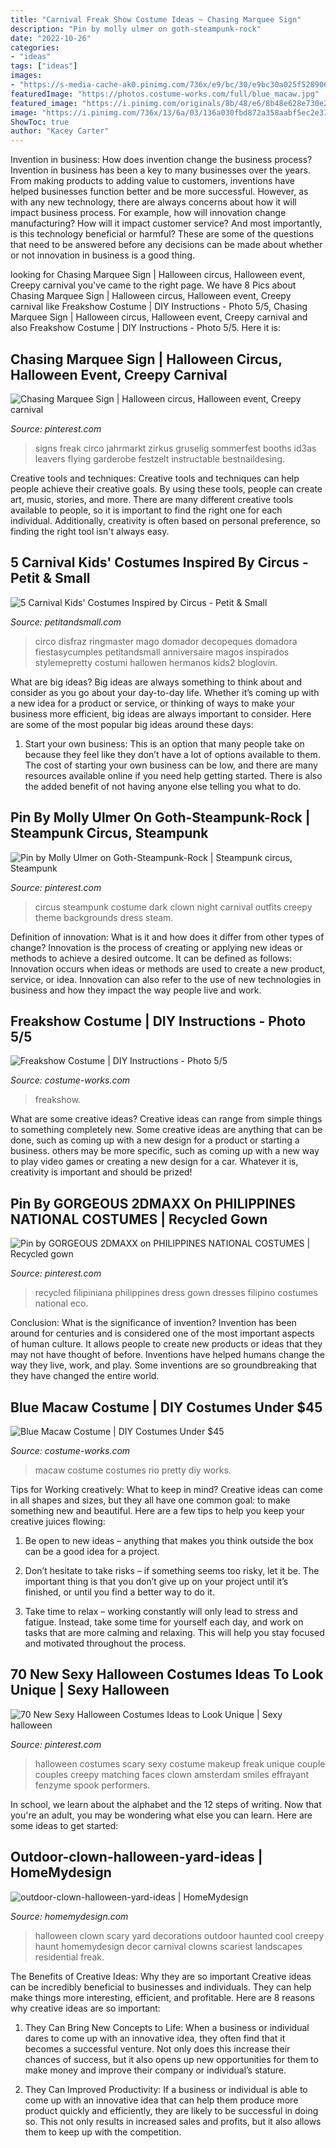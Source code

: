 ```yaml
---
title: "Carnival Freak Show Costume Ideas ~ Chasing Marquee Sign"
description: "Pin by molly ulmer on goth-steampunk-rock"
date: "2022-10-26"
categories:
- "ideas"
tags: ["ideas"]
images:
- "https://s-media-cache-ak0.pinimg.com/736x/e9/bc/30/e9bc30a025f52890662ec322c6cd6481--scary-couples-costumes-matching-halloween-costumes.jpg"
featuredImage: "https://photos.costume-works.com/full/blue_macaw.jpg"
featured_image: "https://i.pinimg.com/originals/8b/48/e6/8b48e628e730e257140d5d5bde869447.jpg"
image: "https://i.pinimg.com/736x/13/6a/03/136a030fbd872a358aabf5ec2e31c864--steampunk-circus-style-steampunk.jpg"
ShowToc: true
author: "Kacey Carter"
---
```



Invention in business: How does invention change the business process?
Invention in business has been a key to many businesses over the years. From making products to adding value to customers, inventions have helped businesses function better and be more successful. However, as with any new technology, there are always concerns about how it will impact business process. For example, how will innovation change manufacturing? How will it impact customer service? And most importantly, is this technology beneficial or harmful? These are some of the questions that need to be answered before any decisions can be made about whether or not innovation in business is a good thing.

	

		
looking for Chasing Marquee Sign | Halloween circus, Halloween event, Creepy carnival you've came to the right page. We have 8 Pics about Chasing Marquee Sign | Halloween circus, Halloween event, Creepy carnival like Freakshow Costume | DIY Instructions - Photo 5/5, Chasing Marquee Sign | Halloween circus, Halloween event, Creepy carnival and also Freakshow Costume | DIY Instructions - Photo 5/5. Here it is:
		
    
## Chasing Marquee Sign | Halloween Circus, Halloween Event, Creepy Carnival

<img loading=lazy src="https://i.pinimg.com/originals/8b/48/e6/8b48e628e730e257140d5d5bde869447.jpg" onerror="this.onerror=null;this.src='https://tse1.mm.bing.net/th?id=OIP.cpMBYgLA8CkieHpiVvJu6gHaE7&amp;pid=15.1';" alt="Chasing Marquee Sign | Halloween circus, Halloween event, Creepy carnival">

_Source: pinterest.com_

>signs freak circo jahrmarkt zirkus gruselig sommerfest booths id3as leavers flying garderobe festzelt instructable bestnaildesing. 

	

Creative tools and techniques:
Creative tools and techniques can help people achieve their creative goals. By using these tools, people can create art, music, stories, and more. There are many different creative tools available to people, so it is important to find the right one for each individual. Additionally, creativity is often based on personal preference, so finding the right tool isn't always easy.

    
## 5 Carnival Kids&#039; Costumes Inspired By Circus - Petit &amp; Small

<img loading=lazy src="https://petitandsmall.com/wp-content/uploads/2017/02/CARNIVAL-DIY-COSTUMES-FOR-KIDS2.jpg" onerror="this.onerror=null;this.src='https://tse1.mm.bing.net/th?id=OIP.T7410xnOP9HQm9KTn_7FOAHaLH&amp;pid=15.1';" alt="5 Carnival Kids&#039; Costumes Inspired by Circus - Petit &amp; Small">

_Source: petitandsmall.com_

>circo disfraz ringmaster mago domador decopeques domadora fiestasycumples petitandsmall anniversaire magos inspirados stylemepretty costumi hallowen hermanos kids2 bloglovin. 

	

What are big ideas?
Big ideas are always something to think about and consider as you go about your day-to-day life. Whether it’s coming up with a new idea for a product or service, or thinking of ways to make your business more efficient, big ideas are always important to consider. Here are some of the most popular big ideas around these days:
1. Start your own business: This is an option that many people take on because they feel like they don’t have a lot of options available to them. The cost of starting your own business can be low, and there are many resources available online if you need help getting started. There is also the added benefit of not having anyone else telling you what to do.


    
## Pin By Molly Ulmer On Goth-Steampunk-Rock | Steampunk Circus, Steampunk

<img loading=lazy src="https://i.pinimg.com/736x/13/6a/03/136a030fbd872a358aabf5ec2e31c864--steampunk-circus-style-steampunk.jpg" onerror="this.onerror=null;this.src='https://tse1.mm.bing.net/th?id=OIP.zoZym-fBrwA44XMMnPnfKQHaJ4&amp;pid=15.1';" alt="Pin by Molly Ulmer on Goth-Steampunk-Rock | Steampunk circus, Steampunk">

_Source: pinterest.com_

>circus steampunk costume dark clown night carnival outfits creepy theme backgrounds dress steam. 

	

Definition of innovation: What is it and how does it differ from other types of change?
Innovation is the process of creating or applying new ideas or methods to achieve a desired outcome. It can be defined as follows: 
Innovation occurs when ideas or methods are used to create a new product, service, or idea. Innovation can also refer to the use of new technologies in business and how they impact the way people live and work.

    
## Freakshow Costume | DIY Instructions - Photo 5/5

<img loading=lazy src="https://photos.costume-works.com/full/freakshow4.jpg" onerror="this.onerror=null;this.src='https://tse1.mm.bing.net/th?id=OIP.CJlHpzWa2hbbfYtFGNhTewHaLH&amp;pid=15.1';" alt="Freakshow Costume | DIY Instructions - Photo 5/5">

_Source: costume-works.com_

>freakshow. 

	

What are some creative ideas?
Creative ideas can range from simple things to something completely new. Some creative ideas are anything that can be done, such as coming up with a new design for a product or starting a business. others may be more specific, such as coming up with a new way to play video games or creating a new design for a car. Whatever it is, creativity is important and should be prized!

    
## Pin By GORGEOUS 2DMAXX On PHILIPPINES NATIONAL COSTUMES | Recycled Gown

<img loading=lazy src="https://i.pinimg.com/736x/c2/99/ec/c299ec5522a2d2ff71e73e9db0164f3b.jpg" onerror="this.onerror=null;this.src='https://tse2.mm.bing.net/th?id=OIP.uUVI2o9M_qu1tpmG4zwgCQHaJ4&amp;pid=15.1';" alt="Pin by GORGEOUS 2DMAXX on PHILIPPINES NATIONAL COSTUMES | Recycled gown">

_Source: pinterest.com_

>recycled filipiniana philippines dress gown dresses filipino costumes national eco. 

	

Conclusion: What is the significance of invention?
Invention has been around for centuries and is considered one of the most important aspects of human culture. It allows people to create new products or ideas that they may not have thought of before. Inventions have helped humans change the way they live, work, and play. Some inventions are so groundbreaking that they have changed the entire world.

    
## Blue Macaw Costume | DIY Costumes Under $45

<img loading=lazy src="https://photos.costume-works.com/full/blue_macaw.jpg" onerror="this.onerror=null;this.src='https://tse1.mm.bing.net/th?id=OIP.SJDQkCURTcNIq4GqI2zX0QHaJ3&amp;pid=15.1';" alt="Blue Macaw Costume | DIY Costumes Under $45">

_Source: costume-works.com_

>macaw costume costumes rio pretty diy works. 

	

Tips for Working creatively: What to keep in mind?
Creative ideas can come in all shapes and sizes, but they all have one common goal: to make something new and beautiful. Here are a few tips to help you keep your creative juices flowing:
1. Be open to new ideas – anything that makes you think outside the box can be a good idea for a project.

2. Don’t hesitate to take risks – if something seems too risky, let it be. The important thing is that you don’t give up on your project until it’s finished, or until you find a better way to do it.

3. Take time to relax – working constantly will only lead to stress and fatigue. Instead, take some time for yourself each day, and work on tasks that are more calming and relaxing. This will help you stay focused and motivated throughout the process.

    
## 70 New Sexy Halloween Costumes Ideas To Look Unique | Sexy Halloween

<img loading=lazy src="https://s-media-cache-ak0.pinimg.com/736x/e9/bc/30/e9bc30a025f52890662ec322c6cd6481--scary-couples-costumes-matching-halloween-costumes.jpg" onerror="this.onerror=null;this.src='https://tse2.mm.bing.net/th?id=OIP.kKvHfXRm8vHqdnrAAVsIkQHaLH&amp;pid=15.1';" alt="70 New Sexy Halloween Costumes Ideas to Look Unique | Sexy halloween">

_Source: pinterest.com_

>halloween costumes scary sexy costume makeup freak unique couple couples creepy matching faces clown amsterdam smiles effrayant fenzyme spook performers. 

	

In school, we learn about the alphabet and the 12 steps of writing. Now that you're an adult, you may be wondering what else you can learn. Here are some ideas to get started: 

    
## Outdoor-clown-halloween-yard-ideas | HomeMydesign

<img loading=lazy src="https://homemydesign.com/wp-content/uploads/2017/10/outdoor-clown-halloween-yard-ideas.jpg" onerror="this.onerror=null;this.src='https://tse4.mm.bing.net/th?id=OIP.OmBN8qkKGMKM_1onFohvwwHaE8&amp;pid=15.1';" alt="outdoor-clown-halloween-yard-ideas | HomeMydesign">

_Source: homemydesign.com_

>halloween clown scary yard decorations outdoor haunted cool creepy haunt homemydesign decor carnival clowns scariest landscapes residential freak. 

	

The Benefits of Creative Ideas: Why they are so important
Creative ideas can be incredibly beneficial to businesses and individuals. They can help make things more interesting, efficient, and profitable. Here are 8 reasons why creative ideas are so important:
1. They Can Bring New Concepts to Life: When a business or individual dares to come up with an innovative idea, they often find that it becomes a successful venture. Not only does this increase their chances of success, but it also opens up new opportunities for them to make money and improve their company or individual’s stature.

2. They Can Improved Productivity: If a business or individual is able to come up with an innovative idea that can help them produce more product quickly and efficiently, they are likely to be successful in doing so. This not only results in increased sales and profits, but it also allows them to keep up with the competition.


